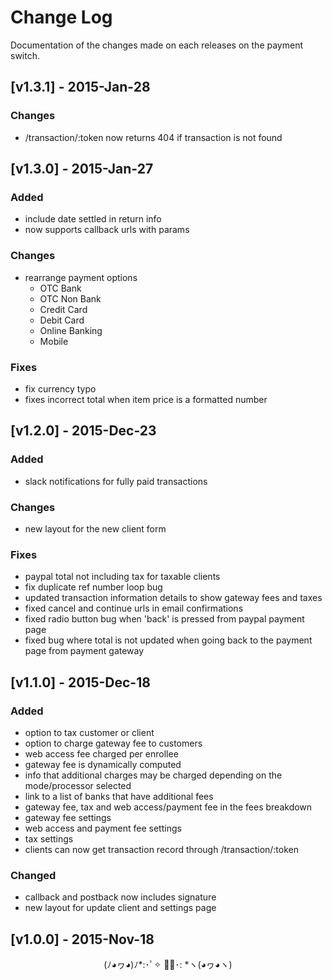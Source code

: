 <!--
  References:
    http://keepachangelog.com/
    http://semver.org/
-->

# Change Log
Documentation of the changes made on each releases on the payment switch.

## [v1.3.1] - 2015-Jan-28
### Changes
- /transaction/:token now returns 404 if transaction is not found

## [v1.3.0] - 2015-Jan-27
### Added
- include date settled in return info
- now supports callback urls with params

### Changes
- rearrange payment options
  - OTC Bank
  - OTC Non Bank
  - Credit Card
  - Debit Card
  - Online Banking
  - Mobile


### Fixes
- fix currency typo
- fixes incorrect total when item price is a formatted number

## [v1.2.0] - 2015-Dec-23
### Added
- slack notifications for fully paid transactions

### Changes
- new layout for the new client form

### Fixes
- paypal total not including tax for taxable clients
- fix duplicate ref number loop bug
- updated transaction information details to show gateway fees and taxes
- fixed cancel and continue urls in email confirmations
- fixed radio button bug when 'back' is pressed from paypal payment page
- fixed bug where total is not updated when going back to the payment page from payment gateway

## [v1.1.0] - 2015-Dec-18
### Added
- option to tax customer or client
- option to charge gateway fee to customers
- web access fee charged per enrollee
- gateway fee is dynamically computed
- info that additional charges may be charged depending on the mode/processor selected
- link to a list of banks that have additional fees
- gateway fee, tax and web access/payment fee in the fees breakdown
- gateway fee settings
- web access and payment fee settings
- tax settings
- clients can now get transaction record through /transaction/:token

### Changed
- callback and postback now includes signature
- new layout for update client and settings page


## [v1.0.0] - 2015-Nov-18
<center>(ﾉ◕ヮ◕)ﾉ*:･ﾟ✧ ✧ﾟ･: *ヽ(◕ヮ◕ヽ)</center>
